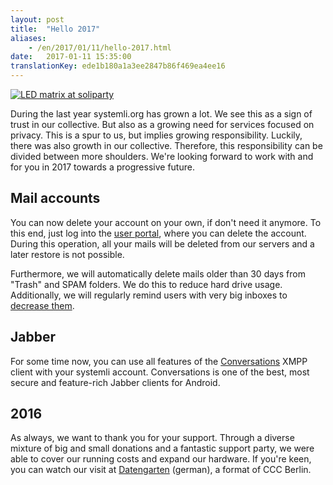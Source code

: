 ```yaml
---
layout: post
title:  "Hello 2017"
aliases:
    - /en/2017/01/11/hello-2017.html
date:   2017-01-11 15:35:00
translationKey: ede1b180a1a3ee2847b86f469ea4ee16
---
```

[![LED matrix at soliparty](/assets/img/soliparty-matrix-small.jpg)](/assets/img/soliparty-matrix.jpg)

During the last year systemli.org has grown a lot. We see this as a sign of trust in our collective. But also as a 
growing need for services focused on privacy. This is a spur to us, but implies growing responsibility. Luckily, there 
was also growth in our collective. Therefore, this responsibility can be divided between more shoulders. We're looking 
forward to work with and for you in 2017 towards a progressive future.

## Mail accounts

You can now delete your account on your own, if don't need it anymore. To this end, just log into the 
[user portal](https://users.systemli.org/login), where you can delete the account. During this operation, all your 
mails will be deleted from our servers and a later restore is not possible.

Furthermore, we will automatically delete mails older than 30 days from "Trash" and SPAM folders. We do this to reduce 
hard drive usage. Additionally, we will regularly remind users with very big inboxes to 
[decrease them](https://wiki.systemli.org/howto/detach_attachments).

## Jabber

For some time now, you can use all features of the [Conversations](https://conversations.im) XMPP client with your 
systemli account. Conversations is one of the best, most secure and feature-rich Jabber clients for Android.

## 2016

As always, we want to thank you for your support. Through a diverse mixture of big and small donations and a fantastic 
support party, we were able to cover our running costs and expand our hardware. If you're keen, you can watch our visit 
at [Datengarten](https://media.ccc.de/v/dg-67) (german), a format of CCC Berlin.


